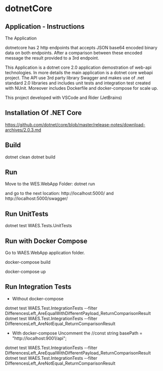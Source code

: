 # dotnetCore

## Application - Instructions

The Application 

dotnetcore has 2 http endpoints that accepts JSON base64 encoded binary data on both endpoints. After a comparison between these encoded message the result provided to a 3rd endpoint. 

This Application is a dotnet core 2.0 application demostration of web-api technologies. In more details the main application is a dotnet core webapi project. The API use 3rd party library Swagger and makes use of .net standard 2.0 libraries and includes unit tests and integration test created with NUnit. Moreover includes Dockerfile and docker-compose for scale up.

This project developed with VSCode and Rider (JetBrains) 

## Installation Of .NET Core
https://github.com/dotnet/core/blob/master/release-notes/download-archives/2.0.3.md

## Build

dotnet clean
dotnet build

## Run
Move to the WES.WebApp Folder:
dotnet run

and go to the next location:
http://localhost:5000/
and 
http://localhost:5000/swagger/

## Run UnitTests

dotnet test WAES.Tests.UnitTests

## Run with Docker Compose
Go to WAES.WebApp application folder. 

docker-compose build

docker-compose up

## Run Integration Tests

- Without docker-compose

dotnet test WAES.Test.IntegrationTests --filter DifferencesLeft_AreEqualWithDifferentPayload_ReturnComparisonResult
dotnet test WAES.Test.IntegrationTests --filter DifferencesLeft_AreNotEqual_ReturnComparisonResult

- With docker-compose
Uncomment the //const string basePath = "http://localhost:9001/api"; 

dotnet test WAES.Test.IntegrationTests --filter DifferencesLeft_AreEqualWithDifferentPayload_ReturnComparisonResult
dotnet test WAES.Test.IntegrationTests --filter DifferencesLeft_AreNotEqual_ReturnComparisonResult